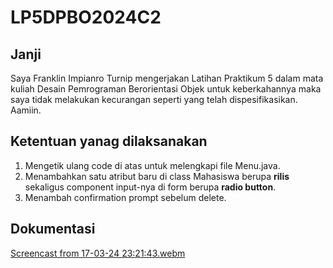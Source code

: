 # LP5DPBO2024C2
## Janji
Saya Franklin Impianro Turnip mengerjakan Latihan Praktikum 5 dalam mata kuliah Desain Pemrograman Berorientasi Objek untuk keberkahannya maka saya tidak melakukan kecurangan seperti yang telah dispesifikasikan. Aamiin.

## Ketentuan yanag dilaksanakan
1. Mengetik ulang code di atas untuk melengkapi file Menu.java.
2. Menambahkan satu atribut baru di class Mahasiswa berupa **rilis** sekaligus component input-nya di form berupa **radio button**.
3. Menambah confirmation prompt sebelum delete.

## Dokumentasi
[Screencast from 17-03-24 23:21:43.webm](https://github.com/FITurnip/LP5DPBO2024C2/assets/119851319/cc13638b-510f-4cfc-8b08-daf277f16538)
